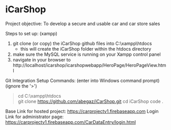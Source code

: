 # iCarShop
Project objective: To develop a secure and usable car and car store sales

Steps to set up: (xampp)
1. git clone (or copy) the iCarShop github files into C:\xampp\htdocs
    - this will create the iCarShop folder within the htdocs directory
2. make sure the MySQL service is running on your Xampp control panel
3. navigate in your browser to http://localhost/icarshop/icarshopwebapp/HeroPage/HeroPageView.html

Git Integration Setup Commands: (enter into Windows command prompt) (ignore the '>')
> cd C:\xampp\htdocs\
> git clone https://github.com/abegaz/iCarShop.git
> cd iCarShop
> code .


Base Link for hosted project: https://carprojectv1.firebaseapp.com
Login Link for administrator page: https://carprojectv1.firebaseapp.com/CarDataEntry/login.html
